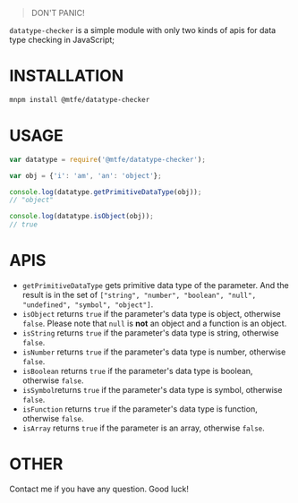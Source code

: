 > DON'T PANIC!

`datatype-checker` is a simple module with only two kinds of apis for data type checking in JavaScript;

# INSTALLATION

```bash
mnpm install @mtfe/datatype-checker
```

# USAGE

```js
var datatype = require('@mtfe/datatype-checker');

var obj = {'i': 'am', 'an': 'object'};

console.log(datatype.getPrimitiveDataType(obj));
// "object"

console.log(datatype.isObject(obj));
// true
```

# APIS

- `getPrimitiveDataType` gets primitive data type of the parameter. And the result is in the set of `["string", "number", "boolean", "null", "undefined", "symbol", "object"]`.
- `isObject` returns `true` if the parameter's data type is object, otherwise `false`. Please note that `null` is **not** an object and a function is an object.
- `isString` returns `true` if the parameter's data type is string, otherwise `false`.
- `isNumber` returns `true` if the parameter's data type is number, otherwise `false`.
- `isBoolean` returns `true` if the parameter's data type is boolean, otherwise `false`.
- `isSymbol`returns `true` if the parameter's data type is symbol, otherwise `false`.
- `isFunction` returns `true` if the parameter's data type is function, otherwise `false`.
- `isArray` returns `true` if the parameter is an array, otherwise `false`.

# OTHER

Contact me if you have any question. Good luck!
